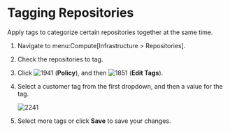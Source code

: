# Tagging Repositories

Apply tags to categorize certain repositories together at the same time.

1.  Navigate to menu:Compute\[Infrastructure \> Repositories\].

2.  Check the repositories to tag.

3.  Click ![1941](../images/1941.png) (**Policy**), and then
    ![1851](../images/1851.png) (**Edit Tags**).

4.  Select a customer tag from the first dropdown, and then a value for
    the tag.

    ![2241](../images/2241.png)

5.  Select more tags or click **Save** to save your changes.
